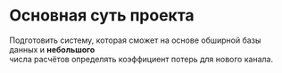 # Основная суть проекта

Подготовить систему, которая сможет на основе обширной базы данных и **небольшого**  
числа расчётов определять коэффициент потерь для нового канала.